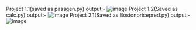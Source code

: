 Project 1.1(saved as passgen.py) output:-
![image](https://github.com/jashsuchak/Jash-GDSC-ML_Task/assets/80945565/b02c746f-8f5a-43c1-a002-978e931cf202)
Project 1.2(Saved as calc.py) output:-
![image](https://github.com/jashsuchak/Jash-GDSC-ML_Task/assets/80945565/35c0015e-b2de-4250-a38f-c7909f203e89)
Project 2.1(Saved as Bostonpricepred.py) output:-
![image](https://github.com/jashsuchak/Jash-GDSC-ML_Task/assets/80945565/d8a0375d-c50b-42d3-9abf-f1868bd2ad2b)
